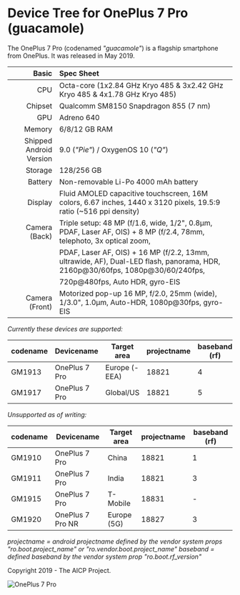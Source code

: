 # Device Tree for OnePlus 7 Pro (guacamole)

The OnePlus 7 Pro (codenamed _"guacamole"_) is a flagship smartphone from OnePlus.
It was released in May 2019.

| Basic                   | Spec Sheet                                                                                                                     |
| -----------------------:|:------------------------------------------------------------------------------------------------------------------------------ |
| CPU                     | Octa-core (1x2.84 GHz Kryo 485 & 3x2.42 GHz Kryo 485 & 4x1.78 GHz Kryo 485)                                                    |
| Chipset                 | Qualcomm SM8150 Snapdragon 855 (7 nm)                                                                                          |
| GPU                     | Adreno 640                                                                                                                     |
| Memory                  | 6/8/12 GB RAM                                                                                                                  |
| Shipped Android Version | 9.0 (_"Pie"_) / OxygenOS 10 (_"Q"_)                                                                                            |
| Storage                 | 128/256 GB                                                                                                                     |
| Battery                 | Non-removable Li-Po 4000 mAh battery                                                                                           |
| Display                 | Fluid AMOLED capacitive touchscreen, 16M colors, 6.67 inches, 1440 x 3120 pixels, 19.5:9 ratio (~516 ppi density)              |
| Camera (Back)           | Triple setup: 48 MP (f/1.6, wide, 1/2", 0.8µm, PDAF, Laser AF, OIS) + 8 MP (f/2.4, 78mm, telephoto, 3x optical zoom,           |
|                         | PDAF, Laser AF, OIS) + 16 MP (f/2.2, 13mm, ultrawide, AF), Dual-LED flash, panorama, HDR, 2160p@30/60fps, 1080p@30/60/240fps,  |
|                         | 720p@480fps, Auto HDR, gyro-EIS                                                                                                |
| Camera (Front)          | Motorized pop-up 16 MP, f/2.0, 25mm (wide), 1/3.0", 1.0µm, Auto-HDR, 1080p@30fps, gyro-EIS                                     |

*Currently these devices are supported:*

| codename | Devicename       | Target area   | projectname   | baseband (rf)|
|----------|------------------|---------------|---------------|--------------|
| GM1913   | OnePlus 7 Pro    | Europe (-EEA) | 18821         | 4            |
| GM1917   | OnePlus 7 Pro    | Global/US     | 18821         | 5            |

*Unsupported as of writing:*

| codename | Devicename       | Target area   | projectname   | baseband (rf)|
|----------|------------------|---------------|---------------|--------------|
| GM1910   | OnePlus 7 Pro    | China         | 18821         | 1            |
| GM1911   | OnePlus 7 Pro    | India         | 18821         | 3            |
| GM1915   | OnePlus 7 Pro    | T-Mobile      | 18831         | -            |
| GM1920   | OnePlus 7 Pro NR | Europe (5G)   | 18827         | 3            |

_projectname = android projectname defined by the vendor system props "ro.boot.project_name" or "ro.vendor.boot.project_name"_
_baseband = defined baseband by the vendor system prop "ro.boot.rf_version"_

Copyright 2019 - The AICP Project.

![OnePlus 7 Pro](https://fdn2.gsmarena.com/vv/pics/oneplus/oneplus-7-pro-4.jpg "OnePlus 7 Pro")
